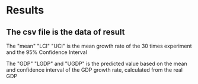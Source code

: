 # Results

## The csv file is the data of result

  The "mean" "LCI" "UCI" is the mean growth rate of the 30 times experiment and the 95% Confidence Interval
  
  The "GDP" "LGDP" and "UGDP" is the predicted value based on the mean and confidence interval of the GDP growth rate, calculated from the real GDP


